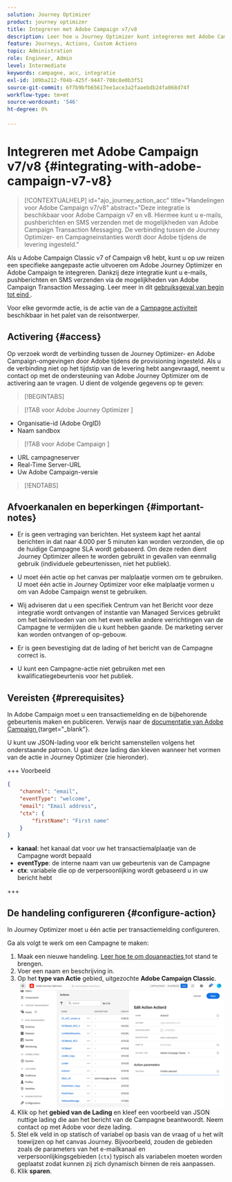 ```yaml
---
solution: Journey Optimizer
product: journey optimizer
title: Integreren met Adobe Campaign v7/v8
description: Leer hoe u Journey Optimizer kunt integreren met Adobe Campaign v7/v8
feature: Journeys, Actions, Custom Actions
topic: Administration
role: Engineer, Admin
level: Intermediate
keywords: campagne, acc, integratie
exl-id: 109ba212-f04b-425f-9447-708c8e0b3f51
source-git-commit: 6f7b9bfb65617ee1ace3a2faaebdb24fa068d74f
workflow-type: tm+mt
source-wordcount: '546'
ht-degree: 0%

---
```


# Integreren met Adobe Campaign v7/v8 {#integrating-with-adobe-campaign-v7-v8}

>[!CONTEXTUALHELP]
>id="ajo_journey_action_acc"
>title="Handelingen voor Adobe Campaign v7/v8"
>abstract="Deze integratie is beschikbaar voor Adobe Campaign v7 en v8. Hiermee kunt u e-mails, pushberichten en SMS verzenden met de mogelijkheden van Adobe Campaign Transaction Messaging. De verbinding tussen de Journey Optimizer- en Campagneinstanties wordt door Adobe tijdens de levering ingesteld."

Als u Adobe Campaign Classic v7 of Campaign v8 hebt, kunt u op uw reizen een specifieke aangepaste actie uitvoeren om Adobe Journey Optimizer en Adobe Campaign te integreren. Dankzij deze integratie kunt u e-mails, pushberichten en SMS verzenden via de mogelijkheden van Adobe Campaign Transaction Messaging. Leer meer in dit [ gebruiksgeval van begin tot eind ](../building-journeys/ajo-ac.md).

Voor elke gevormde actie, is de actie van de a [ Campagne activiteit ](../building-journeys/using-adobe-campaign-v7-v8.md) beschikbaar in het palet van de reisontwerper.

## Activering {#access}

Op verzoek wordt de verbinding tussen de Journey Optimizer- en Adobe Campaign-omgevingen door Adobe tijdens de provisioning ingesteld. Als u de verbinding niet op het tijdstip van de levering hebt aangevraagd, neemt u contact op met de ondersteuning van Adobe Journey Optimizer om de activering aan te vragen. U dient de volgende gegevens op te geven:

>[!BEGINTABS]

>[!TAB  voor Adobe Journey Optimizer ]

* Organisatie-id (Adobe OrgID)
* Naam sandbox

>[!TAB  voor Adobe Campaign ]

* URL campagneserver
* Real-Time Server-URL
* Uw Adobe Campaign-versie

>[!ENDTABS]


## Afvoerkanalen en beperkingen {#important-notes}

* Er is geen vertraging van berichten. Het systeem kapt het aantal berichten in dat naar 4.000 per 5 minuten kan worden verzonden, die op de huidige Campagne SLA wordt gebaseerd. Om deze reden dient Journey Optimizer alleen te worden gebruikt in gevallen van eenmalig gebruik (individuele gebeurtenissen, niet het publiek).

* U moet één actie op het canvas per malplaatje vormen om te gebruiken. U moet één actie in Journey Optimizer voor elke malplaatje vormen u om van Adobe Campaign wenst te gebruiken.

* Wij adviseren dat u een specifiek Centrum van het Bericht voor deze integratie wordt ontvangen of instantie van Managed Services gebruikt om het beïnvloeden van om het even welke andere verrichtingen van de Campagne te vermijden die u kunt hebben gaande. De marketing server kan worden ontvangen of op-gebouw.<!--The build required is 21.1 Release Candidate or greater. -->

* Er is geen bevestiging dat de lading of het bericht van de Campagne correct is.

* U kunt een Campagne-actie niet gebruiken met een kwalificatiegebeurtenis voor het publiek.

## Vereisten {#prerequisites}

In Adobe Campaign moet u een transactiemelding en de bijbehorende gebeurtenis maken en publiceren. Verwijs naar de [ documentatie van Adobe Campaign ](https://experienceleague.adobe.com/en/docs/campaign/campaign-v8/send/real-time/transactional){target="_blank"}.

U kunt uw JSON-lading voor elk bericht samenstellen volgens het onderstaande patroon. U gaat deze lading dan kleven wanneer het vormen van de actie in Journey Optimizer (zie hieronder).

+++ Voorbeeld

```json
{
    "channel": "email",
    "eventType": "welcome",
    "email": "Email address",
    "ctx": {
        "firstName": "First name"
    }
}
```

* **kanaal**: het kanaal dat voor uw het transactiemalplaatje van de Campagne wordt bepaald
* **eventType**: de interne naam van uw gebeurtenis van de Campagne
* **ctx**: variabele die op de verpersoonlijking wordt gebaseerd u in uw bericht hebt

+++

## De handeling configureren {#configure-action}

In Journey Optimizer moet u één actie per transactiemelding configureren.

Ga als volgt te werk om een Campagne te maken:

1. Maak een nieuwe handeling. [ Leer hoe te om douaneacties ](../action/action.md) tot stand te brengen.
1. Voer een naam en beschrijving in.
1. Op het **type van Actie** gebied, uitgezochte **Adobe Campaign Classic**.
   ![](assets/accintegration1.png)
1. Klik op het **gebied van de Lading** en kleef een voorbeeld van JSON nuttige lading die aan het bericht van de Campagne beantwoordt. Neem contact op met Adobe voor deze lading.
1. Stel elk veld in op statisch of variabel op basis van de vraag of u het wilt toewijzen op het canvas Journey. Bijvoorbeeld, zouden de gebieden zoals de parameters van het e-mailkanaal en verpersoonlijkingsgebieden (`ctx`) typisch als variabelen moeten worden geplaatst zodat kunnen zij zich dynamisch binnen de reis aanpassen.
1. Klik **sparen**.

